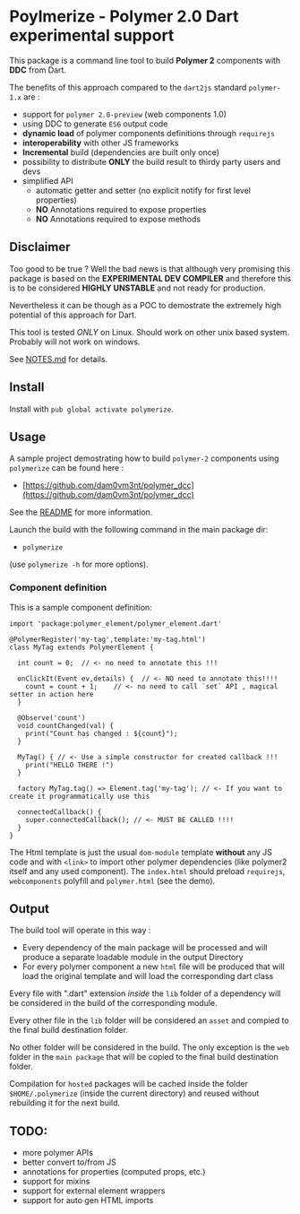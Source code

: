 # Poylmerize - Polymer 2.0 Dart experimental support

This package is a command line tool to build **Polymer 2** components with **DDC** from Dart.

The benefits of this approach compared to the `dart2js` standard `polymer-1.x` are :

 - support for `polymer 2.0-preview` (web components 1.0)
 - using DDC to generate `ES6` output code
 - **dynamic load** of polymer components definitions through `requirejs`
 - **interoperability** with other JS frameworks
 - **Incremental** build (dependencies are built only once)
 - possibility to distribute **ONLY** the build result to thirdy party users and devs
 - simplified API
   - automatic getter and setter (no explicit notify for first level properties)
   - **NO** Annotations required to expose properties
   - **NO** Annotations required to expose methods

## Disclaimer

Too good to be true ? Well the bad news is that although very promising this package is based on the **EXPERIMENTAL DEV COMPILER** and therefore this
is to be considered **HIGHLY UNSTABLE** and not ready for production.

Nevertheless it can be though as a POC to demostrate the extremely high potential of this approach for Dart.

This tool is tested *ONLY* on Linux. Should work on other unix based system. Probably will not work on windows.

See [NOTES.md](docs/NOTES.md) for details.

## Install

Install with `pub global activate polymerize`.

## Usage

A sample project demostrating how to build `polymer-2` components using `polymerize` can be found here :
 - [https://github.com/dam0vm3nt/polymer_dcc](https://github.com/dam0vm3nt/polymer_dcc)

See the [README](https://github.com/dam0vm3nt/polymer_dcc/blob/master/README.md) for more information.

Launch the build with the following command in the main package dir:

 - `polymerize`

(use `polymerize -h` for more options).

### Component definition

This is a sample component definition:

    import 'package:polymer_element/polymer_element.dart'

    @PolymerRegister('my-tag',template:'my-tag.html')
    class MyTag extends PolymerElement {

      int count = 0;  // <- no need to annotate this !!!

      onClickIt(Event ev,details) {  // <- NO need to annotate this!!!!
        count = count + 1;    // <- no need to call `set` API , magical setter in action here
      }

      @Observe('count')
      void countChanged(val) {
        print("Count has changed : ${count}");
      }

      MyTag() { // <- Use a simple constructor for created callback !!!
        print("HELLO THERE !")
      }

      factory MyTag.tag() => Element.tag('my-tag'); // <- If you want to create it programmatically use this

      connectedCallback() {
        super.connectedCallback(); // <- MUST BE CALLED !!!!
      }
    }

The Html template is just the usual `dom-module`  template **without** any JS code and with `<link>` to import other polymer dependencies (like polymer2 itself and
  any used component).
The `index.html` should preload `requirejs`, `webcomponents` polyfill and `polymer.html` (see the demo).

## Output

The build tool will operate in this way :

 - Every dependency of the main package will be processed and will produce a separate loadable module in the output Directory
 - For every polymer component a new `html` file will be produced that will load the original template and will load the corresponding dart class

Every file with ".dart" extension *inside* the `lib` folder of a dependency will be considered in the build of the corresponding module.

Every other file in the `lib` folder will be considered an `asset` and compied to the final build destination folder.

No other folder will be considered in the build. The only exception is the `web` folder in the `main package` that will be copied
to the final build destination folder.

Compilation for `hosted` packages will be cached inside the folder `$HOME/.polymerize` (inside the current directory) and reused without rebuilding it for the next build.

## TODO:

 - more polymer APIs
 - better convert to/from JS
 - annotations for properties (computed props, etc.)
 - support for mixins
 - support for external element wrappers
 - support for auto gen HTML imports
